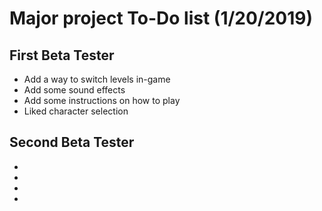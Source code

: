 # Major project To-Do list (1/20/2019)

## First Beta Tester
- Add a way to switch levels in-game
- Add some sound effects 
- Add some instructions on how to play 
- Liked character selection

## Second Beta Tester
-
-
-
-